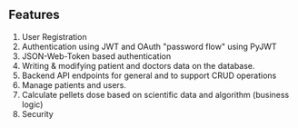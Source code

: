 ## Features

1. User Registration
2. Authentication using JWT and OAuth "password flow" using PyJWT
2. JSON-Web-Token based authentication
3. Writing & modifying patient and doctors data on the database.
4. Backend API endpoints for general and to support CRUD operations
5. Manage patients and users.
6. Calculate pellets dose based on scientific data and algorithm (business logic)
7. Security